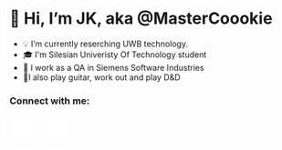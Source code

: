 # 👋 Hi, I’m JK, aka @MasterCoookie
- 💡 I’m currently reserching UWB technology.
- 🎓 I'm Silesian Univeristy Of Technology student
- 💼 I work as a QA in Siemens Software Industries
- 🎸I also play guitar, work out and play D&D

### Connect with me:
[![linkedin](./img/linkedin-dark.svg)](https://www.linkedin.com/in/jan-kocurek-344933242/)
[![instagram](./img/instagram-dark.svg)](https://www.instagram.com/mastercoookie/)

[linkedin]: https://www.linkedin.com/in/jan-kocurek-344933242/
[instagram]: https://www.instagram.com/mastercoookie/